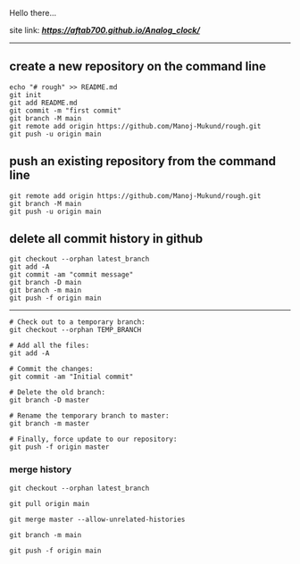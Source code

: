 Hello there...

site link: ***https://aftab700.github.io/Analog_clock/***

---

## create a new repository on the command line

```
echo "# rough" >> README.md
git init
git add README.md
git commit -m "first commit"
git branch -M main
git remote add origin https://github.com/Manoj-Mukund/rough.git
git push -u origin main
```

## push an existing repository from the command line

```
git remote add origin https://github.com/Manoj-Mukund/rough.git
git branch -M main
git push -u origin main
```

## delete all commit history in github

```
git checkout --orphan latest_branch
git add -A
git commit -am "commit message"
git branch -D main
git branch -m main
git push -f origin main
```

---

```
# Check out to a temporary branch:
git checkout --orphan TEMP_BRANCH

# Add all the files:
git add -A

# Commit the changes:
git commit -am "Initial commit"

# Delete the old branch:
git branch -D master

# Rename the temporary branch to master:
git branch -m master

# Finally, force update to our repository:
git push -f origin master
```


### merge history
```
git checkout --orphan latest_branch

git pull origin main

git merge master --allow-unrelated-histories

git branch -m main

git push -f origin main

```

